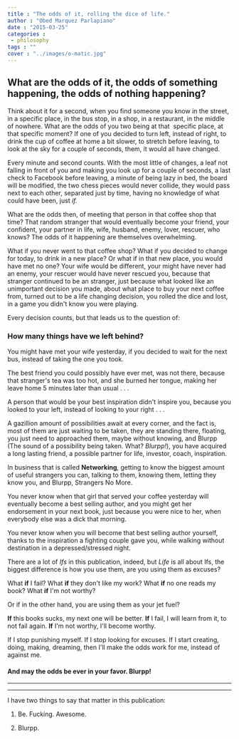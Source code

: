```yaml
---
title : "The odds of it, rolling the dice of life."
author : "Obed Marquez Parlapiano"
date : "2015-03-25"
categories : 
 - philosophy
tags : ""
cover : "../images/o-matic.jpg"
---
```


## What are the odds of it, the odds of something happening, the odds of nothing happening?

Think about it for a second, when you find someone you know in the street, in a specific place, in the bus stop, in a shop, in a restaurant, in the middle of nowhere. What are the odds of you two being at that  specific place, at that specific moment? If one of you decided to turn left, instead of right, to drink the cup of coffee at home a bit slower, to stretch before leaving, to look at the sky for a couple of seconds, them, it would all have changed.

Every minute and second counts. With the most little of changes, a leaf not falling in front of you and making you look up for a couple of seconds, a last check to Facebook before leaving, a minute of being lazy in bed, the board will be modified, the two chess pieces would never collide, they would pass next to each other, separated just by time, having no knowledge of what could have been, just _if._

What are the odds then, of meeting that person in that coffee shop that time? That random stranger that would eventually become your friend, your confident, your partner in life, wife, husband, enemy, lover, rescuer, who knows? The odds of it happening are themselves overwhelming.

What if you never went to that coffee shop? What if you decided to change for today, to drink in a new place? Or what if in that new place, you would have met no one? Your wife would be different, your might have never had an enemy, your rescuer would have never rescued you, because that stranger continued to be an stranger, just because what looked like an unimportant decision you made, about what place to buy your next coffee from, turned out to be a life changing decision, you rolled the dice and lost, in a game you didn't know you were playing.

Every decision counts, but that leads us to the question of:

### How many things have we left behind?

You might have met your wife yesterday, if you decided to wait for the next bus, instead of taking the one you took.

The best friend you could possibly have ever met, was not there, because that stranger's tea was too hot, and she burned her tongue, making her leave home 5 minutes later than usual . . .

A person that would be your best inspiration didn't inspire you, because you looked to your left, instead of looking to your right . . .

A gazillion amount of possibilities await at every corner, and the fact is, most of them are just waiting to be taken, they are standing there, floating, you just need to approached them, maybe without knowing, and Blurpp (The sound of a possibility being taken. What? _Blurpp!_), you have acquired a long lasting friend, a possible partner for life, investor, coach, inspiration.

In business that is called **Networking**, getting to know the biggest amount of useful strangers you can, talking to them, knowing them, letting they know you, and Blurpp, Strangers No More.

You never know when that girl that served your coffee yesterday will eventually become a best selling author, and you might get her endorsement in your next book, just because you were nice to her, when everybody else was a dick that morning.

You never know when you will become that best selling author yourself, thanks to the inspiration a fighting couple gave you, while walking without destination in a depressed/stressed night.

There are a lot of _Ifs_ in this publication, indeed, but _Life_ is all about Ifs, the biggest difference is how you use them, are you using them as excuses?

What **if** I fail? What **if** they don't like my work? What **if** no one reads my book? What **if** I'm not worthy?

Or if in the other hand, you are using them as your jet fuel?

**If** this books sucks, my next one will be better. **If** I fail, I will learn from it, to not fail again. **If** I'm not worthy, I'll become worthy.

If I stop punishing myself. If I stop looking for excuses. If I start creating, doing, making, dreaming, then I'll make the odds work for me, instead of against me.

#### And may the odds be ever in your favor. **Blurpp!**

* * *

* * *

I have two things to say that matter in this publication:

1) Be. Fucking. Awesome.

2) Blurpp.
